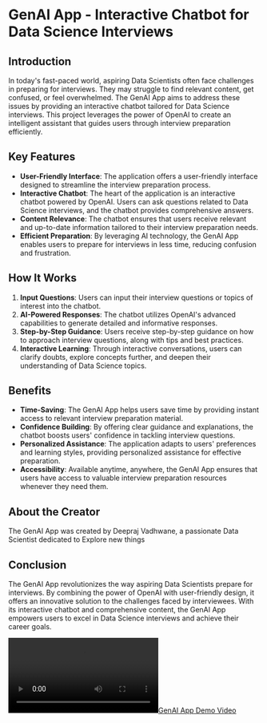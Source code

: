 # GenAI App - Interactive Chatbot for Data Science Interviews

## Introduction
In today's fast-paced world, aspiring Data Scientists often face challenges in preparing for interviews. They may struggle to find relevant content, get confused, or feel overwhelmed.
The GenAI App aims to address these issues by providing an interactive chatbot tailored for Data Science interviews. 
This project leverages the power of OpenAI to create an intelligent assistant that guides users through interview preparation efficiently.

## Key Features
- **User-Friendly Interface**: The application offers a user-friendly interface designed to streamline the interview preparation process.
- **Interactive Chatbot**: The heart of the application is an interactive chatbot powered by OpenAI. Users can ask questions related to Data Science interviews, and the chatbot provides comprehensive answers.
- **Content Relevance**: The chatbot ensures that users receive relevant and up-to-date information tailored to their interview preparation needs.
- **Efficient Preparation**: By leveraging AI technology, the GenAI App enables users to prepare for interviews in less time, reducing confusion and frustration.

## How It Works
1. **Input Questions**: Users can input their interview questions or topics of interest into the chatbot.
2. **AI-Powered Responses**: The chatbot utilizes OpenAI's advanced capabilities to generate detailed and informative responses.
3. **Step-by-Step Guidance**: Users receive step-by-step guidance on how to approach interview questions, along with tips and best practices.
4. **Interactive Learning**: Through interactive conversations, users can clarify doubts, explore concepts further, and deepen their understanding of Data Science topics.

## Benefits
- **Time-Saving**: The GenAI App helps users save time by providing instant access to relevant interview preparation material.
- **Confidence Building**: By offering clear guidance and explanations, the chatbot boosts users' confidence in tackling interview questions.
- **Personalized Assistance**: The application adapts to users' preferences and learning styles, providing personalized assistance for effective preparation.
- **Accessibility**: Available anytime, anywhere, the GenAI App ensures that users have access to valuable interview preparation resources whenever they need them.

## About the Creator
The GenAI App was created by Deepraj Vadhwane, a passionate Data Scientist dedicated to Explore new things

## Conclusion
The GenAI App revolutionizes the way aspiring Data Scientists prepare for interviews. 
By combining the power of OpenAI with user-friendly design, it offers an innovative solution to the challenges faced by interviewees.
With its interactive chatbot and comprehensive content, the GenAI App empowers users to excel in Data Science interviews and achieve their career goals.

[![GenAI App Demo Video](https://github.com/DeeprajVadhwane/Generative_AI/blob/main/Data%20science_Question_Answer_system/AI%20ds%20interview.mp4)](https://github.com/DeeprajVadhwane/Generative_AI/blob/main/Data%20science_Question_Answer_system/AI%20ds%20interview.mp4)
